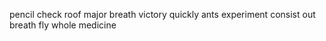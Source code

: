 pencil check roof major breath victory quickly ants experiment consist out breath fly whole medicine